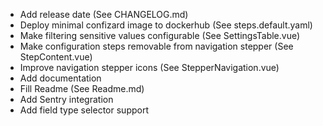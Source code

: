 - Add release date (See CHANGELOG.md)
- Deploy minimal confizard image to dockerhub (See steps.default.yaml)
- Make filtering sensitive values configurable (See SettingsTable.vue)
- Make configuration steps removable from navigation stepper (See StepContent.vue)
- Improve navigation stepper icons (See StepperNavigation.vue)
- Add documentation
- Fill Readme (See Readme.md)
- Add Sentry integration
- Add field type selector support 